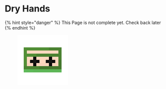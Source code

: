 # Dry Hands

{% hint style="danger" %}
This Page is not complete yet. Check back later
{% endhint %}

<figure><img src="https://github.com/ItsMePok/PFE/blob/wikiAssets/cassette/cassette_dryhands.png?raw=true" alt=""><figcaption></figcaption></figure>

